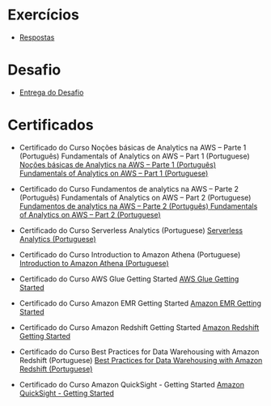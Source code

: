 # Exercícios

- [Respostas](/evidencias/)


# Desafio


- [Entrega do Desafio](../Sprint%206/Desafio/README.md)


# Certificados


- Certificado do Curso Noções básicas de Analytics na AWS – Parte 1 (Português)  Fundamentals of Analytics on AWS – Part 1 (Portuguese)
[Noções básicas de Analytics na AWS – Parte 1 (Português)  Fundamentals of Analytics on AWS – Part 1 (Portuguese)](../Sprint%206/certificados/Noções%20básicas%20de%20Analytics%20na%20AWS%20–%20Parte%201%20(Português)%20%20Fundamentals%20of%20Analytics%20on%20AWS%20–%20Part%201%20(Portuguese).pdf)

- Certificado do Curso Fundamentos de analytics na AWS – Parte 2 (Português)  Fundamentals of Analytics on AWS – Part 2 (Portuguese)
[Fundamentos de analytics na AWS – Parte 2 (Português)  Fundamentals of Analytics on AWS – Part 2 (Portuguese)](../Sprint%206/certificados/Fundamentos%20de%20analytics%20na%20AWS%20–%20Parte%202%20(Português)%20%20Fundamentals%20of%20Analytics%20on%20AWS%20–%20Part%202%20(Portuguese).pdf)

- Certificado do Curso Serverless Analytics (Portuguese)
[Serverless Analytics (Portuguese)](../Sprint%206/certificados/Serverless%20Analytics%20(Portuguese).pdf)

- Certificado do Curso Introduction to Amazon Athena (Portuguese)
[Introduction to Amazon Athena (Portuguese)](../Sprint%206/certificados/Introduction%20to%20Amazon%20Athena%20(Portuguese).pdf)

- Certificado do Curso AWS Glue Getting Started
[AWS Glue Getting Started](../Sprint%206/certificados/AWS%20Glue%20Getting%20Started.pdf)

- Certificado do Curso Amazon EMR Getting Started
[Amazon EMR Getting Started](../Sprint%206/certificados//Amazon%20EMR%20Getting%20Started.pdf)

- Certificado do Curso Amazon Redshift Getting Started
[Amazon Redshift Getting Started](../Sprint%206/certificados/Amazon%20Redshift%20Getting%20Started.pdf)

- Certificado do Curso Best Practices for Data Warehousing with Amazon Redshift (Portuguese)
[Best Practices for Data Warehousing with Amazon Redshift (Portuguese)](../Sprint%206/certificados/Best%20Practices%20for%20Data%20Warehousing%20with%20Amazon%20Redshift%20(Portuguese).pdf)

- Certificado do Curso Amazon QuickSight - Getting Started
[Amazon QuickSight - Getting Started](../Sprint%206/certificados/Amazon%20QuickSight%20-%20Getting%20Started.pdf)
